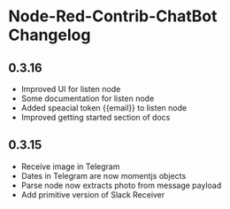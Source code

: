 # Node-Red-Contrib-ChatBot Changelog
## 0.3.16
* Improved UI for listen node
* Some documentation for listen node
* Added speacial token {{email}} to listen node
* Improved getting started section of docs

## 0.3.15
* Receive image in Telegram
* Dates in Telegram are now momentjs objects
* Parse node now extracts photo from message payload
* Add primitive version of Slack Receiver
